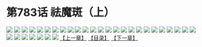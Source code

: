 # 第783话 祛魔斑（上）
![](https://mhpic.xiaomingtaiji.net/comic/D/斗破苍穹/第783话F1_262449/1.jpg-zymk.middle.webp)
![](https://mhpic.xiaomingtaiji.net/comic/D/斗破苍穹/第783话F1_262449/2.jpg-zymk.middle.webp)
![](https://mhpic.xiaomingtaiji.net/comic/D/斗破苍穹/第783话F1_262449/3.jpg-zymk.middle.webp)
![](https://mhpic.xiaomingtaiji.net/comic/D/斗破苍穹/第783话F1_262449/4.jpg-zymk.middle.webp)
![](https://mhpic.xiaomingtaiji.net/comic/D/斗破苍穹/第783话F1_262449/5.jpg-zymk.middle.webp)
![](https://mhpic.xiaomingtaiji.net/comic/D/斗破苍穹/第783话F1_262449/6.jpg-zymk.middle.webp)
![](https://mhpic.xiaomingtaiji.net/comic/D/斗破苍穹/第783话F1_262449/7.jpg-zymk.middle.webp)
![](https://mhpic.xiaomingtaiji.net/comic/D/斗破苍穹/第783话F1_262449/8.jpg-zymk.middle.webp)
![](https://mhpic.xiaomingtaiji.net/comic/D/斗破苍穹/第783话F1_262449/9.jpg-zymk.middle.webp)
![](https://mhpic.xiaomingtaiji.net/comic/D/斗破苍穹/第783话F1_262449/10.jpg-zymk.middle.webp)
![](https://mhpic.xiaomingtaiji.net/comic/D/斗破苍穹/第783话F1_262449/11.jpg-zymk.middle.webp)
![](https://mhpic.xiaomingtaiji.net/comic/D/斗破苍穹/第783话F1_262449/12.jpg-zymk.middle.webp)
![](https://mhpic.xiaomingtaiji.net/comic/D/斗破苍穹/第783话F1_262449/13.jpg-zymk.middle.webp)
![](https://mhpic.xiaomingtaiji.net/comic/D/斗破苍穹/第783话F1_262449/14.jpg-zymk.middle.webp)
![](https://mhpic.xiaomingtaiji.net/comic/D/斗破苍穹/第783话F1_262449/15.jpg-zymk.middle.webp)
![](https://mhpic.xiaomingtaiji.net/comic/D/斗破苍穹/第783话F1_262449/16.jpg-zymk.middle.webp)
![](https://mhpic.xiaomingtaiji.net/comic/D/斗破苍穹/第783话F1_262449/17.jpg-zymk.middle.webp)
![](https://mhpic.xiaomingtaiji.net/comic/D/斗破苍穹/第783话F1_262449/18.jpg-zymk.middle.webp)
![](https://mhpic.xiaomingtaiji.net/comic/D/斗破苍穹/第783话F1_262449/19.jpg-zymk.middle.webp)
![](https://mhpic.xiaomingtaiji.net/comic/D/斗破苍穹/第783话F1_262449/20.jpg-zymk.middle.webp)
![](https://mhpic.xiaomingtaiji.net/comic/D/斗破苍穹/第783话F1_262449/21.jpg-zymk.middle.webp)
![](https://mhpic.xiaomingtaiji.net/comic/D/斗破苍穹/第783话F1_262449/22.jpg-zymk.middle.webp)
![](https://mhpic.xiaomingtaiji.net/comic/D/斗破苍穹/第783话F1_262449/23.jpg-zymk.middle.webp)
![](https://mhpic.xiaomingtaiji.net/comic/D/斗破苍穹/第783话F1_262449/24.jpg-zymk.middle.webp)
![](https://mhpic.xiaomingtaiji.net/comic/D/斗破苍穹/第783话F1_262449/25.jpg-zymk.middle.webp)
![](https://mhpic.xiaomingtaiji.net/comic/D/斗破苍穹/第783话F1_262449/26.jpg-zymk.middle.webp)
![](https://mhpic.xiaomingtaiji.net/comic/D/斗破苍穹/第783话F1_262449/27.jpg-zymk.middle.webp)
![](https://mhpic.xiaomingtaiji.net/comic/D/斗破苍穹/第783话F1_262449/28.jpg-zymk.middle.webp)
![](https://mhpic.xiaomingtaiji.net/comic/D/斗破苍穹/第783话F1_262449/29.jpg-zymk.middle.webp)
![](https://mhpic.xiaomingtaiji.net/comic/D/斗破苍穹/第783话F1_262449/30.jpg-zymk.middle.webp)
![](https://mhpic.xiaomingtaiji.net/comic/D/斗破苍穹/第783话F1_262449/31.jpg-zymk.middle.webp)
![](https://mhpic.xiaomingtaiji.net/comic/D/斗破苍穹/第783话F1_262449/32.jpg-zymk.middle.webp)
[【上一章】](./786.md)
[【目录】](./README.md)
[【下一章】](./788.md)
